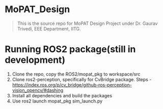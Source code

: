 # MoPAT_Design
> This is the source repo for MoPAT Design Project under Dr. Gaurav Trivedi, EEE Department, IITG.

# Running ROS2 package(still in development)
1. Clone the repo, copy the ROS2/mopat_pkg to workspace/src
2. Clone ros2-perception, specifically for CvBridge package. Steps - https://index.ros.org/p/cv_bridge/github-ros-perception-vision_opencv/#dashing
3. Install all dependencies and build the packages
4. Use ros2 launch mopat_pkg sim\_launch.py

